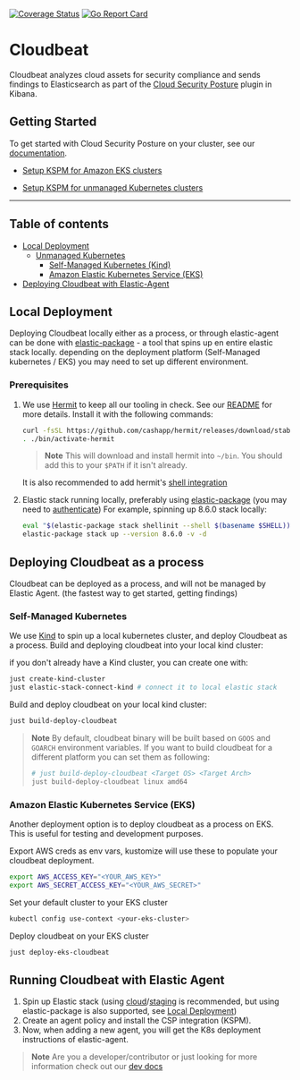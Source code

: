[![Coverage Status](https://coveralls.io/repos/github/elastic/cloudbeat/badge.svg?branch=main)](https://coveralls.io/github/elastic/cloudbeat?branch=main)
[![Go Report Card](https://goreportcard.com/badge/github.com/elastic/cloudbeat)](https://goreportcard.com/report/github.com/elastic/cloudbeat)

# Cloudbeat

Cloudbeat analyzes cloud assets for security compliance and sends findings to Elasticsearch as part of
the [Cloud Security Posture](https://www.elastic.co/blog/secure-your-cloud-with-elastic-security) plugin in Kibana.

## Getting Started

To get started with Cloud Security Posture on your cluster, see
our [documentation](https://www.elastic.co/guide/en/security/master/get-started-with-kspm.html#kspm-setup-unmanaged).

- [Setup KSPM for Amazon EKS clusters](https://www.elastic.co/guide/en/security/master/get-started-with-kspm.html#kspm-setup-unmanaged)

- [Setup KSPM for unmanaged Kubernetes clusters](https://www.elastic.co/guide/en/security/master/get-started-with-kspm.html#kspm-setup-eks-start)

___

## Table of contents

- [Local Deployment](#local-deployment)
    - [Unmanaged Kubernetes](#deploying-cloudbeat-as-a-process)
      - [Self-Managed Kubernetes (Kind)](#self-managed-kubernetes)
      - [Amazon Elastic Kubernetes Service (EKS)](#amazon-elastic-kubernetes-service-(EKS))
- [Deploying Cloudbeat with Elastic-Agent](#running-cloudbeat-with-elastic-agent)

## Local Deployment

Deploying Cloudbeat locally either as a process, or through elastic-agent can be done with [elastic-package](https://github.com/elastic/elastic-package) - a tool that spins up en entire elastic stack locally.
depending on the deployment platform (Self-Managed kubernetes / EKS) you may need to set up different environment.

### Prerequisites

1. We use [Hermit](https://cashapp.github.io/hermit/usage/get-started/) to keep all our tooling in check. See our [README](/bin/README.hermit.md) for more details.
   Install it with the following commands:
    ```zsh
    curl -fsSL https://github.com/cashapp/hermit/releases/download/stable/install.sh | /bin/bash
    . ./bin/activate-hermit
    ```

   > **Note**
   This will download and install hermit into `~/bin`. You should add this to your `$PATH` if it isn't already.

   It is also recommended to add hermit's [shell integration](https://cashapp.github.io/hermit/usage/shell/)

2. Elastic stack running locally, preferably using [elastic-package](https://github.com/elastic/elastic-package) (you
   may need to [authenticate](https://docker-auth.elastic.co/github_auth))
   For example, spinning up 8.6.0 stack locally:

    ```zsh
    eval "$(elastic-package stack shellinit --shell $(basename $SHELL))" # load stack environment variables
    elastic-package stack up --version 8.6.0 -v -d
    ```

## Deploying Cloudbeat as a process

Cloudbeat can be deployed as a process, and will not be managed by Elastic Agent. (the fastest way to get started, getting findings)

### Self-Managed Kubernetes

We use [Kind](https://kind.sigs.k8s.io/) to spin up a local kubernetes cluster, and deploy Cloudbeat as a process.
Build and deploying cloudbeat into your local kind cluster:

if you don't already have a Kind cluster, you can create one with:

```zsh
just create-kind-cluster
just elastic-stack-connect-kind # connect it to local elastic stack
```

Build and deploy cloudbeat on your local kind cluster:

```zsh
just build-deploy-cloudbeat
```

> **Note** By default, cloudbeat binary will be built based on `GOOS` and `GOARCH` environment variables.
> If you want to build cloudbeat for a different platform you can set them as following:
> ```zsh
> # just build-deploy-cloudbeat <Target OS> <Target Arch>
> just build-deploy-cloudbeat linux amd64
> ```

### Amazon Elastic Kubernetes Service (EKS)

Another deployment option is to deploy cloudbeat as a process on EKS. This is useful for testing and development purposes.

Export AWS creds as env vars, kustomize will use these to populate your cloudbeat deployment.

```zsh
export AWS_ACCESS_KEY="<YOUR_AWS_KEY>"
export AWS_SECRET_ACCESS_KEY="<YOUR_AWS_SECRET>"
```

Set your default cluster to your EKS cluster

```zsh
kubectl config use-context <your-eks-cluster>
```

Deploy cloudbeat on your EKS cluster

```zsh
just deploy-eks-cloudbeat
````

## Running Cloudbeat with Elastic Agent


1. Spin up Elastic stack (using [cloud](https://staging.found.no/home)/[staging](https://staging.found.no/home) is recommended, but using elastic-package is also supported, see [Local Deployment](#local-deployment))
2. Create an agent policy and install the CSP integration (KSPM).
3. Now, when adding a new agent, you will get the K8s deployment instructions of elastic-agent.

> **Note** Are you a developer/contributor or just looking for more information check out
> our [dev docs](dev-docs/Development.md)
